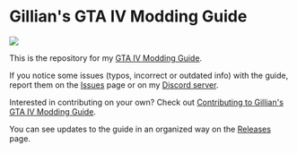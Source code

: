 # Gillian's GTA IV Modding Guide

  <a href="https://discord.gg/zwmsQqExbQ">
    <img src="https://img.shields.io/badge/discord-join-7289DA.svg?logo=discord&longCache=true&style=flat" "Discord join icon" />
  </a>

This is the repository for my [GTA IV Modding Guide](https://gillian-guide.github.io/).

If you notice some issues (typos, incorrect or outdated info) with the guide, report them on the [Issues](https://github.com/gillian-guide/gillian-guide.github.io/issues) page or on my [Discord server](https://discord.gg/zwmsQqExbQ).

Interested in contributing on your own? Check out [Contributing to Gillian's GTA IV Modding Guide](CONTRIBUTING.md).

You can see updates to the guide in an organized way on the [Releases](https://github.com/gillian-guide/gillian-guide.github.io/releases) page.
